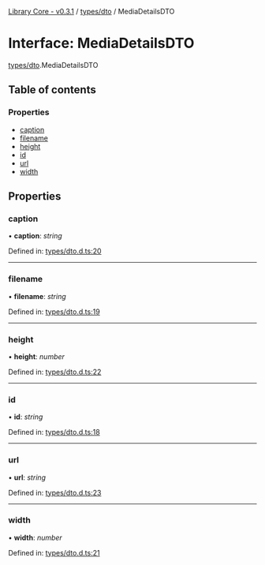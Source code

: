 [Library Core - v0.3.1](../README.md) / [types/dto](../modules/types_dto.md) / MediaDetailsDTO

# Interface: MediaDetailsDTO

[types/dto](../modules/types_dto.md).MediaDetailsDTO

## Table of contents

### Properties

- [caption](types_dto.mediadetailsdto.md#caption)
- [filename](types_dto.mediadetailsdto.md#filename)
- [height](types_dto.mediadetailsdto.md#height)
- [id](types_dto.mediadetailsdto.md#id)
- [url](types_dto.mediadetailsdto.md#url)
- [width](types_dto.mediadetailsdto.md#width)

## Properties

### caption

• **caption**: *string*

Defined in: [types/dto.d.ts:20](https://github.com/BenShelton/library-api/blob/master/packages/core/types/dto.d.ts#L20)

___

### filename

• **filename**: *string*

Defined in: [types/dto.d.ts:19](https://github.com/BenShelton/library-api/blob/master/packages/core/types/dto.d.ts#L19)

___

### height

• **height**: *number*

Defined in: [types/dto.d.ts:22](https://github.com/BenShelton/library-api/blob/master/packages/core/types/dto.d.ts#L22)

___

### id

• **id**: *string*

Defined in: [types/dto.d.ts:18](https://github.com/BenShelton/library-api/blob/master/packages/core/types/dto.d.ts#L18)

___

### url

• **url**: *string*

Defined in: [types/dto.d.ts:23](https://github.com/BenShelton/library-api/blob/master/packages/core/types/dto.d.ts#L23)

___

### width

• **width**: *number*

Defined in: [types/dto.d.ts:21](https://github.com/BenShelton/library-api/blob/master/packages/core/types/dto.d.ts#L21)
